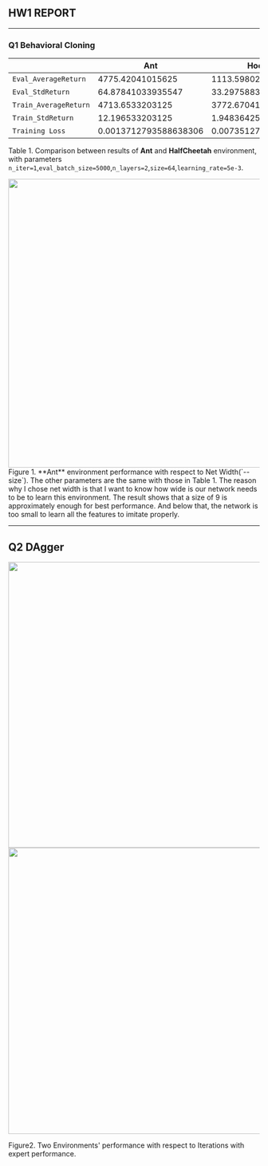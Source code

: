 ## HW1 REPORT

---

### Q1 Behavioral Cloning

|                       | Ant                   | Hooper               |
| --------------------- | --------------------- | -------------------- |
| `Eval_AverageReturn`  | 4775.42041015625      | 1113.5980224609375   |
| `Eval_StdReturn`      | 64.87841033935547     | 33.29758834838867    |
| `Train_AverageReturn` | 4713.6533203125       | 3772.67041015625     |
| `Train_StdReturn`     | 12.196533203125       | 1.9483642578124      |
| `Training Loss`       | 0.0013712793588638306 | 0.007351272273808718 |

Table 1. Comparison between results of **Ant** and **HalfCheetah** environment, with parameters `n_iter=1`,`eval_batch_size=5000`,`n_layers=2`,`size=64`,`learning_rate=5e-3`.





<img src="file:///C:/Users/Ethan/AppData/Roaming/marktext/images/2022-09-10-19-49-02-image.png" title="" alt="" width="579">
Figure 1. **Ant** environment performance with respect to Net Width(`--size`). The other parameters are the same with those in Table 1. The reason why I chose net width is that I want to know how wide is our network needs to be to learn this environment. The result shows that a size of 9 is approximately enough for best performance. And below that, the network is too small to learn all the features to imitate properly.

---

## Q2 DAgger

<img src="file:///C:/Users/Ethan/AppData/Roaming/marktext/images/2022-09-10-20-10-15-image.png" title="" alt="" width="573"><img title="" src="file:///C:/Users/Ethan/AppData/Roaming/marktext/images/2022-09-10-20-16-31-image.png" alt="" width="574">

Figure2. Two Environments' performance with respect to Iterations with expert performance.
